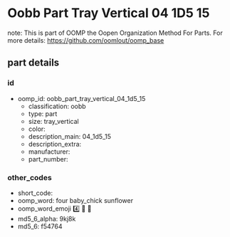 # Oobb Part Tray Vertical 04 1D5 15  

note: This is part of OOMP the Oopen Organization Method For Parts. For more details: https://github.com/oomlout/oomp_base

##  part details





### id
* oomp_id: oobb_part_tray_vertical_04_1d5_15
  * classification: oobb
  * type: part
  * size: tray_vertical
  * color: 
  * description_main: 04_1d5_15
  * description_extra: 
  * manufacturer: 
  * part_number: 

### other_codes
* short_code: 
* oomp_word: four baby_chick sunflower
* oomp_word_emoji :four: :baby_chick: :sunflower:
* md5_6_alpha: 9kj8k
* md5_6: f54764